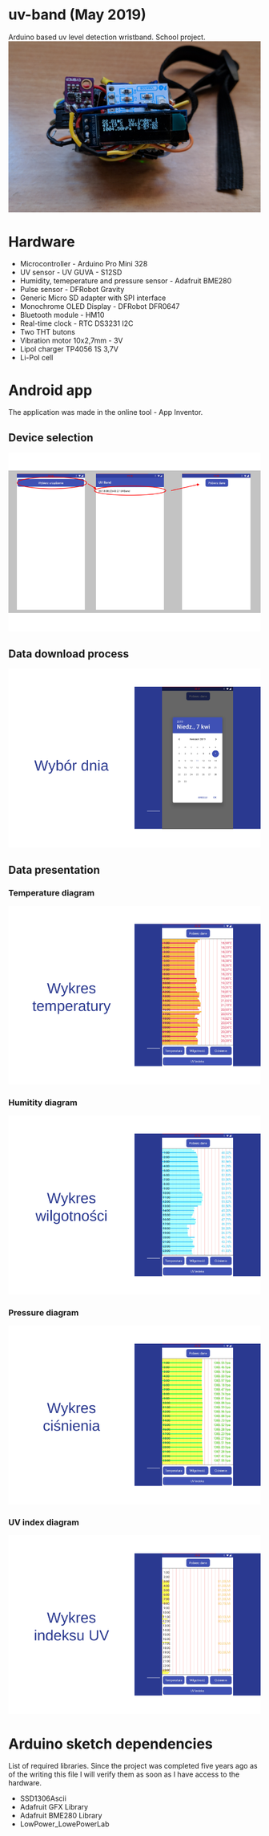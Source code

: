 # uv-band (May 2019)
Arduino based uv level detection wristband. School project.
![the device](images/device.png)

# Hardware
- Microcontroller - Arduino Pro Mini 328
- UV sensor - UV GUVA - S12SD
- Humidity, temeperature and pressure sensor - Adafruit BME280
- Pulse sensor - DFRobot Gravity
- Generic Micro SD adapter with SPI interface
- Monochrome OLED Display - DFRobot DFR0647
- Bluetooth module - HM10 
- Real-time clock - RTC DS3231 I2C
- Two THT butons
- Vibration motor 10x2,7mm - 3V
- Lipol charger TP4056 1S 3,7V
- Li-Pol cell

# Android app
The application was made in the online tool - App Inventor.
## Device selection
![device selection](images/pl-slide1.png)
## Data download process
![download process](images/pl-slide2.png)
## Data presentation
### Temperature diagram
![temperature diagram](images/pl-slide3.png)
### Humitity diagram
![humidity chadiagramrt](images/pl-slide4.png)
### Pressure diagram
![pressure diagram](images/pl-slide5.png)
### UV index diagram
![UV index diagram](images/pl-slide6.png)

# Arduino sketch dependencies
List of required libraries. Since the project was completed five years ago as of the writing this file I will verify them as soon as I have access to the hardware.
- SSD1306Ascii
- Adafruit GFX Library
- Adafruit BME280 Library
- LowPower_LowePowerLab
